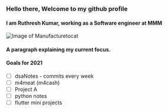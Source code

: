 ### Hello there, Welcome to my github profile

#### I am Ruthresh Kumar, working as a Software engineer at MMM
![Image of Manufacturetocat](https://octodex.github.com/images/manufacturetocat.png)

#### A paragraph explaining my current focus.

#### Goals for 2021
- [ ] dsaNotes - commits every week
- [ ] m4meat (m4cash)
- [ ] Project A
- [ ] python notes
- [ ] flutter mini projects

<!--
**ruthresh1/ruthresh1** is a ✨ _special_ ✨ repository because its `README.md` (this file) appears on your GitHub profile.

Here are some ideas to get you started:

- 🔭 I’m currently working on ...
- 🌱 I’m currently learning ...
- 👯 I’m looking to collaborate on ...
- 🤔 I’m looking for help with ...
- 💬 Ask me about ...
- 📫 How to reach me: ...
- 😄 Pronouns: ...
- ⚡ Fun fact: ...

Collapsable list
<details>
</details>
-->
